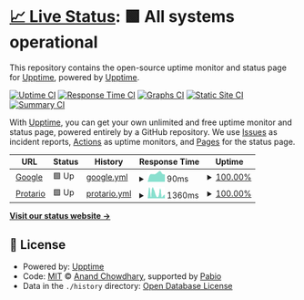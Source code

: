 # [📈 Live Status](https://upptime.github.io/upptime): <!--live status--> **🟩 All systems operational**

This repository contains the open-source uptime monitor and status page for [Upptime](https://upptime.js.org), powered by [Upptime](https://github.com/upptime/upptime).

[![Uptime CI](https://github.com/KingBain/dummy-status/workflows/Uptime%20CI/badge.svg)](https://github.com/KingBain/dummy-status/actions?query=workflow%3A%22Uptime+CI%22)
[![Response Time CI](https://github.com/KingBain/dummy-status/workflows/Response%20Time%20CI/badge.svg)](https://github.com/KingBain/dummy-status/actions?query=workflow%3A%22Response+Time+CI%22)
[![Graphs CI](https://github.com/KingBain/dummy-status/workflows/Graphs%20CI/badge.svg)](https://github.com/KingBain/dummy-status/actions?query=workflow%3A%22Graphs+CI%22)
[![Static Site CI](https://github.com/KingBain/dummy-status/workflows/Static%20Site%20CI/badge.svg)](https://github.com/KingBain/dummy-status/actions?query=workflow%3A%22Static+Site+CI%22)
[![Summary CI](https://github.com/KingBain/dummy-status/workflows/Summary%20CI/badge.svg)](https://github.com/KingBain/dummy-status/actions?query=workflow%3A%22Summary+CI%22)

With [Upptime](https://upptime.js.org), you can get your own unlimited and free uptime monitor and status page, powered entirely by a GitHub repository. We use [Issues](https://github.com/upptime/upptime/issues) as incident reports, [Actions](https://github.com/KingBain/dummy-status/actions) as uptime monitors, and [Pages](https://upptime.github.io/upptime) for the status page.

<!--start: status pages-->
<!-- This summary is generated by Upptime (https://github.com/upptime/upptime) -->
<!-- Do not edit this manually, your changes will be overwritten -->
<!-- prettier-ignore -->
| URL | Status | History | Response Time | Uptime |
| --- | ------ | ------- | ------------- | ------ |
| <img alt="" src="https://icons.duckduckgo.com/ip3/www.google.com.ico" height="13"> [Google](https://www.google.com) | 🟩 Up | [google.yml](https://github.com/KingBain/dummy-status/commits/HEAD/history/google.yml) | <details><summary><img alt="Response time graph" src="./graphs/google/response-time-week.png" height="20"> 90ms</summary><br><a href="https://KingBain.github.io/dummy-status/history/google"><img alt="Response time 111" src="https://img.shields.io/endpoint?url=https%3A%2F%2Fraw.githubusercontent.com%2FKingBain%2Fdummy-status%2FHEAD%2Fapi%2Fgoogle%2Fresponse-time.json"></a><br><a href="https://KingBain.github.io/dummy-status/history/google"><img alt="24-hour response time 108" src="https://img.shields.io/endpoint?url=https%3A%2F%2Fraw.githubusercontent.com%2FKingBain%2Fdummy-status%2FHEAD%2Fapi%2Fgoogle%2Fresponse-time-day.json"></a><br><a href="https://KingBain.github.io/dummy-status/history/google"><img alt="7-day response time 90" src="https://img.shields.io/endpoint?url=https%3A%2F%2Fraw.githubusercontent.com%2FKingBain%2Fdummy-status%2FHEAD%2Fapi%2Fgoogle%2Fresponse-time-week.json"></a><br><a href="https://KingBain.github.io/dummy-status/history/google"><img alt="30-day response time 115" src="https://img.shields.io/endpoint?url=https%3A%2F%2Fraw.githubusercontent.com%2FKingBain%2Fdummy-status%2FHEAD%2Fapi%2Fgoogle%2Fresponse-time-month.json"></a><br><a href="https://KingBain.github.io/dummy-status/history/google"><img alt="1-year response time 111" src="https://img.shields.io/endpoint?url=https%3A%2F%2Fraw.githubusercontent.com%2FKingBain%2Fdummy-status%2FHEAD%2Fapi%2Fgoogle%2Fresponse-time-year.json"></a></details> | <details><summary><a href="https://KingBain.github.io/dummy-status/history/google">100.00%</a></summary><a href="https://KingBain.github.io/dummy-status/history/google"><img alt="All-time uptime 100.00%" src="https://img.shields.io/endpoint?url=https%3A%2F%2Fraw.githubusercontent.com%2FKingBain%2Fdummy-status%2FHEAD%2Fapi%2Fgoogle%2Fuptime.json"></a><br><a href="https://KingBain.github.io/dummy-status/history/google"><img alt="24-hour uptime 100.00%" src="https://img.shields.io/endpoint?url=https%3A%2F%2Fraw.githubusercontent.com%2FKingBain%2Fdummy-status%2FHEAD%2Fapi%2Fgoogle%2Fuptime-day.json"></a><br><a href="https://KingBain.github.io/dummy-status/history/google"><img alt="7-day uptime 100.00%" src="https://img.shields.io/endpoint?url=https%3A%2F%2Fraw.githubusercontent.com%2FKingBain%2Fdummy-status%2FHEAD%2Fapi%2Fgoogle%2Fuptime-week.json"></a><br><a href="https://KingBain.github.io/dummy-status/history/google"><img alt="30-day uptime 100.00%" src="https://img.shields.io/endpoint?url=https%3A%2F%2Fraw.githubusercontent.com%2FKingBain%2Fdummy-status%2FHEAD%2Fapi%2Fgoogle%2Fuptime-month.json"></a><br><a href="https://KingBain.github.io/dummy-status/history/google"><img alt="1-year uptime 100.00%" src="https://img.shields.io/endpoint?url=https%3A%2F%2Fraw.githubusercontent.com%2FKingBain%2Fdummy-status%2FHEAD%2Fapi%2Fgoogle%2Fuptime-year.json"></a></details>
| <img alt="" src="https://icons.duckduckgo.com/ip3/protario.com.ico" height="13"> [Protario](https://protario.com) | 🟩 Up | [protario.yml](https://github.com/KingBain/dummy-status/commits/HEAD/history/protario.yml) | <details><summary><img alt="Response time graph" src="./graphs/protario/response-time-week.png" height="20"> 1360ms</summary><br><a href="https://KingBain.github.io/dummy-status/history/protario"><img alt="Response time 1349" src="https://img.shields.io/endpoint?url=https%3A%2F%2Fraw.githubusercontent.com%2FKingBain%2Fdummy-status%2FHEAD%2Fapi%2Fprotario%2Fresponse-time.json"></a><br><a href="https://KingBain.github.io/dummy-status/history/protario"><img alt="24-hour response time 648" src="https://img.shields.io/endpoint?url=https%3A%2F%2Fraw.githubusercontent.com%2FKingBain%2Fdummy-status%2FHEAD%2Fapi%2Fprotario%2Fresponse-time-day.json"></a><br><a href="https://KingBain.github.io/dummy-status/history/protario"><img alt="7-day response time 1360" src="https://img.shields.io/endpoint?url=https%3A%2F%2Fraw.githubusercontent.com%2FKingBain%2Fdummy-status%2FHEAD%2Fapi%2Fprotario%2Fresponse-time-week.json"></a><br><a href="https://KingBain.github.io/dummy-status/history/protario"><img alt="30-day response time 1701" src="https://img.shields.io/endpoint?url=https%3A%2F%2Fraw.githubusercontent.com%2FKingBain%2Fdummy-status%2FHEAD%2Fapi%2Fprotario%2Fresponse-time-month.json"></a><br><a href="https://KingBain.github.io/dummy-status/history/protario"><img alt="1-year response time 1349" src="https://img.shields.io/endpoint?url=https%3A%2F%2Fraw.githubusercontent.com%2FKingBain%2Fdummy-status%2FHEAD%2Fapi%2Fprotario%2Fresponse-time-year.json"></a></details> | <details><summary><a href="https://KingBain.github.io/dummy-status/history/protario">100.00%</a></summary><a href="https://KingBain.github.io/dummy-status/history/protario"><img alt="All-time uptime 99.85%" src="https://img.shields.io/endpoint?url=https%3A%2F%2Fraw.githubusercontent.com%2FKingBain%2Fdummy-status%2FHEAD%2Fapi%2Fprotario%2Fuptime.json"></a><br><a href="https://KingBain.github.io/dummy-status/history/protario"><img alt="24-hour uptime 100.00%" src="https://img.shields.io/endpoint?url=https%3A%2F%2Fraw.githubusercontent.com%2FKingBain%2Fdummy-status%2FHEAD%2Fapi%2Fprotario%2Fuptime-day.json"></a><br><a href="https://KingBain.github.io/dummy-status/history/protario"><img alt="7-day uptime 100.00%" src="https://img.shields.io/endpoint?url=https%3A%2F%2Fraw.githubusercontent.com%2FKingBain%2Fdummy-status%2FHEAD%2Fapi%2Fprotario%2Fuptime-week.json"></a><br><a href="https://KingBain.github.io/dummy-status/history/protario"><img alt="30-day uptime 99.93%" src="https://img.shields.io/endpoint?url=https%3A%2F%2Fraw.githubusercontent.com%2FKingBain%2Fdummy-status%2FHEAD%2Fapi%2Fprotario%2Fuptime-month.json"></a><br><a href="https://KingBain.github.io/dummy-status/history/protario"><img alt="1-year uptime 99.85%" src="https://img.shields.io/endpoint?url=https%3A%2F%2Fraw.githubusercontent.com%2FKingBain%2Fdummy-status%2FHEAD%2Fapi%2Fprotario%2Fuptime-year.json"></a></details>

<!--end: status pages-->

[**Visit our status website →**](https://upptime.github.io/upptime)

## 📄 License

- Powered by: [Upptime](https://github.com/upptime/upptime)
- Code: [MIT](./LICENSE) © [Anand Chowdhary](https://anandchowdhary.com), supported by [Pabio](https://pabio.com)
- Data in the `./history` directory: [Open Database License](https://opendatacommons.org/licenses/odbl/1-0/)

